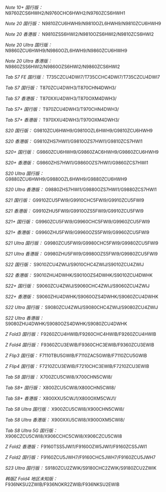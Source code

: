 *Note 10+ 国行版：*
N9760ZCS6HWH2/N9760CHC6HWH2/N9760ZCS6HWH1

*Note 20 国行版：*
N9810ZCU6HWH9/N9810OZL6HWH9/N9810ZCU6HWH9

*Note 20 香港版：*
N9810ZSS6HWI2/N9810OZS6HWI2/N9810ZCS6HWI2

*Note 20 Ultra 国行版：*
N9860ZCU6HWH9/N9860OZL6HWH9/N9860ZCU6HWH9

*Note 20 Ultra 香港版：*
N9860ZSS6HWI2/N9860OZS6HWI2/N9860ZCS6HWI2

*Tab S7 FE 国行版：*
T735CZCU4DWI7/T735CCHC4DWI7/T735CZCU4DWI7

*Tab S7 国行版：*
T870ZCU4DWH3/T870CHN4DWH3/

*Tab S7 香港版：*
T870XXU4DWH3/T870OXM4DWH3/

*Tab S7+ 国行版：*
T970ZCU4DWH3/T970CHN4DWH3/

*Tab S7+ 香港版：*
T970XXU4DWH3/T970OXM4DWH3/

*S20 国行版：*
G9810ZCU6HWH9/G9810OZL6HWH9/G9810ZCU6HWH9

*S20 香港版：*
G9810ZHS7HWI1/G9810OZS7HWI1/G9810ZCS7HWI1

*S20+ 国行版：*
G9860ZCU6HWH9/G9860ZAC6HWH9/G9860ZCU6HWH9

*S20+ 香港版：*
G9860ZHS7HWI1/G9860OZS7HWI1/G9860ZCS7HWI1

*S20 Ultra 国行版：*
G9880ZCU6HWH9/G9880OZL6HWH9/G9880ZCU6HWH9

*S20 Ultra 香港版：*
G9880ZHS7HWI1/G9880OZS7HWI1/G9880ZCS7HWI1

*S21 国行版：*
G9910ZCU5FWI9/G9910CHC5FWI9/G9910ZCU5FWI9

*S21 香港版：*
G9910ZHU5FWI9/G9910OZS5FWI9/G9910ZCU5FWI9

*S21+ 国行版：*
G9960ZCU5FWI9/G9960CHC5FWI9/G9960ZCU5FWI9

*S21+ 香港版：*
G9960ZHU5FWI9/G9960OZS5FWI9/G9960ZCU5FWI9

*S21 Ultra 国行版：*
G9980ZCU5FWI9/G9980CHC5FWI9/G9980ZCU5FWI9

*S21 Ultra 香港版：*
G9980ZHU5FWI9/G9980OZS5FWI9/G9980ZCU5FWI9

*S22 国行版：*
S9010ZCU4ZWIJ/S9010CHC4ZWIJ/S9010ZCU4ZWIJ

*S22 香港版：*
S9010ZHU4DWHK/S9010OZS4DWHK/S9010ZCU4DWHK

*S22+ 国行版：*
S9060ZCU4ZWIJ/S9060CHC4ZWIJ/S9060ZCU4ZWIJ

*S22+ 香港版：*
S9060ZHU4DWHK/S9060OZS4DWHK/S9060ZCU4DWHK

*S22 Ultra 国行版：*
S9080ZCU4ZWIJ/S9080CHC4ZWIJ/S9080ZCU4ZWIJ

*S22 Ultra 香港版：*
S9080ZHU4DWHK/S9080OZS4DWHK/S9080ZCU4DWHK

*Z Fold3 国行版：*
F9260ZCU4HWIB/F9260CHC4HWIB/F9260ZCU4HWIB

*Z Fold4 国行版：*
F9360ZCU3EWIB/F9360CHC3EWIB/F9360ZCU3EWIB

*Z Flip3 国行版：*
F7110TBU5GWIB/F7110ZAC5GWIB/F7110ZCU5GWIB

*Z Flip4 国行版：*
F7210ZCU3EWIB/F7210CHC3EWIB/F7210ZCU3EWIB

*Tab S8 国行版：*
X700ZCU5CWI8/X700CHN5CWI8/

*Tab S8+ 国行版：*
X800ZCU5CWI8/X800CHN5CWI8/

*Tab S8+ 香港版：*
X800XXU5CWJ1/X800OXM5CWJ1/

*Tab S8 Ultra 国行版：*
X900ZCU5CWI8/X900CHN5CWI8/

*Tab S8 Ultra 香港版：*
X900XXU5CWI8/X900OXM5CWI8/

*Tab S8 Ultra 5G 国行版：*
X906CZCU5CWI8/X906CCHC5CWI8/X906CZCU5CWI8

*Z Fold2 香港版：*
F9160TSS5JWI1/F9160OZW5JWI1/F9160ZCS5JWI1

*Z Fold2 国行版：*
F9160ZCU5JWH7/F9160CHC5JWH7/F9160ZCU5JWH7

*S23 Ultra 国行版：*
S9180ZCU2ZWIK/S9180CHC2ZWIK/S9180ZCU2ZWIK

*韩版Z Fold4 地区未知版：*
F936NKSU2ZWIB/F936NOKR2ZWIB/F936NKSU2EWIB

